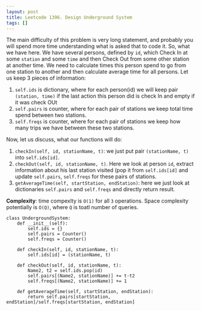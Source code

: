 ```yaml
---
layout: post
title: Leetcode 1396. Design Underground System
tags: []
---
```


The main difficulty of this problem is very long statement, and probably you will spend more time understanding what is asked that to code it. So, what we have here. We have several persons, defined by `id`, which Check In at some `station` and some `time` and then Check Out from some other station at another time. We need to calculate times this person spend to go from one station to another and then calculate average time for all persons. Let us keep 3 pieces of information:

1. `self.ids` is dictionary, where for each person(id) we will keep pair `(station, time)` if the last action this person did is check In and empty if it was check OUt
2. `self.pairs` is counter, where for each pair of stations we keep total time spend between two stations.
3. `self.freqs` is counter, where for each pair of stations we keep how many trips we have between these two stations.

Now, let us discuss, what our functions will do:
1. `checkIn(self, id, stationName, t)`: we just put pair `(stationName, t)` into `self.ids[id]`.
2. `checkOut(self, id, stationName, t)`. Here we look at person `id`, extract information about his last station visited (pop it from `self.ids[id]` and update `self.pairs`, `self.freqs` for these pairs of stations.
3. `getAverageTime(self, startStation, endStation)`: here we just look at dictionaries `self.pairs` and `self.freqs` and directly return result.

**Complexity**: time compexlty is `O(1)` for all `3` operations. Space complexity potentially is `O(Q)`, where `Q` is toatl number of queries.

```
class UndergroundSystem:
    def __init__(self):
        self.ids = {}
        self.pairs = Counter()
        self.freqs = Counter()
        
    def checkIn(self, id, stationName, t):
        self.ids[id] = (stationName, t)

    def checkOut(self, id, stationName, t):
        Name2, t2 = self.ids.pop(id)
        self.pairs[(Name2, stationName)] += t-t2
        self.freqs[(Name2, stationName)] += 1
        
    def getAverageTime(self, startStation, endStation):
        return self.pairs[startStation, endStation]/self.freqs[startStation, endStation]
```
